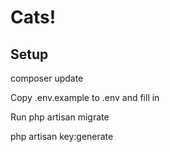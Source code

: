 # Cats!

## Setup

composer update

Copy .env.example to .env and fill in

Run php artisan migrate

php artisan key:generate
